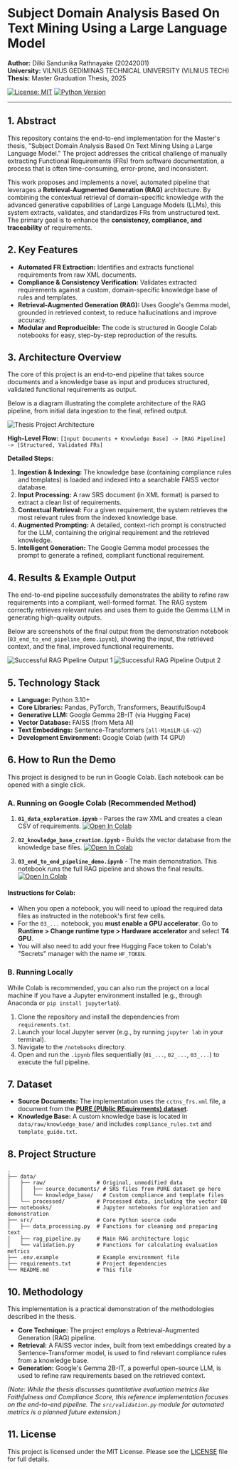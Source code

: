 # Subject Domain Analysis Based On Text Mining Using a Large Language Model

**Author:** Dilki Sandunika Rathnayake (20242001)  
**University:** VILNIUS GEDIMINAS TECHNICAL UNIVERSITY (VILNIUS TECH)  
**Thesis:** Master Graduation Thesis, 2025

[![License: MIT](https://img.shields.io/badge/License-MIT-yellow.svg)](https://opensource.org/licenses/MIT)
[![Python Version](https://img.shields.io/badge/python-3.10%2B-blue.svg)](https://www.python.org/downloads/)

---

## 1. Abstract

This repository contains the end-to-end implementation for the Master's thesis, "Subject Domain Analysis Based On Text Mining Using a Large Language Model." The project addresses the critical challenge of manually extracting Functional Requirements (FRs) from software documentation, a process that is often time-consuming, error-prone, and inconsistent.

This work proposes and implements a novel, automated pipeline that leverages a **Retrieval-Augmented Generation (RAG)** architecture. By combining the contextual retrieval of domain-specific knowledge with the advanced generative capabilities of Large Language Models (LLMs), this system extracts, validates, and standardizes FRs from unstructured text. The primary goal is to enhance the **consistency, compliance, and traceability** of requirements.

## 2. Key Features

*   **Automated FR Extraction:** Identifies and extracts functional requirements from raw XML documents.
*   **Compliance & Consistency Verification:** Validates extracted requirements against a custom, domain-specific knowledge base of rules and templates.
*   **Retrieval-Augmented Generation (RAG):** Uses Google's Gemma model, grounded in retrieved context, to reduce hallucinations and improve accuracy.
*   **Modular and Reproducible:** The code is structured in Google Colab notebooks for easy, step-by-step reproduction of the results.

## 3. Architecture Overview

The core of this project is an end-to-end pipeline that takes source documents and a knowledge base as input and produces structured, validated functional requirements as output.

Below is a diagram illustrating the complete architecture of the RAG pipeline, from initial data ingestion to the final, refined output.

![Thesis Project Architecture](Architecture_Diagram.png)

**High-Level Flow:**
`[Input Documents + Knowledge Base] -> [RAG Pipeline] -> [Structured, Validated FRs]`

**Detailed Steps:**
1.  **Ingestion & Indexing:** The knowledge base (containing compliance rules and templates) is loaded and indexed into a searchable FAISS vector database.
2.  **Input Processing:** A raw SRS document (in XML format) is parsed to extract a clean list of requirements.
3.  **Contextual Retrieval:** For a given requirement, the system retrieves the most relevant rules from the indexed knowledge base.
4.  **Augmented Prompting:** A detailed, context-rich prompt is constructed for the LLM, containing the original requirement and the retrieved knowledge.
5.  **Intelligent Generation:** The Google Gemma model processes the prompt to generate a refined, compliant functional requirement.

## 4. Results & Example Output

The end-to-end pipeline successfully demonstrates the ability to refine raw requirements into a compliant, well-formed format. The RAG system correctly retrieves relevant rules and uses them to guide the Gemma LLM in generating high-quality outputs.

Below are screenshots of the final output from the demonstration notebook (`03_end_to_end_pipeline_demo.ipynb`), showing the input, the retrieved context, and the final, improved functional requirements.

![Successful RAG Pipeline Output 1](https://github.com/DilkiSandunika/VGTU_Thesis_Project/blob/main/result%20screenshot.png)
![Successful RAG Pipeline Output 2](https://github.com/DilkiSandunika/VGTU_Thesis_Project/blob/main/results%20screenshot_2.png)

## 5. Technology Stack

*   **Language:** Python 3.10+
*   **Core Libraries:** Pandas, PyTorch, Transformers, BeautifulSoup4
*   **Generative LLM:** Google Gemma 2B-IT (via Hugging Face)
*   **Vector Database:** FAISS (from Meta AI)
*   **Text Embeddings:** Sentence-Transformers (`all-MiniLM-L6-v2`)
*   **Development Environment:** Google Colab (with T4 GPU)

## 6. How to Run the Demo

This project is designed to be run in Google Colab. Each notebook can be opened with a single click.
### A. Running on Google Colab (Recommended Method)

1.  **`01_data_exploration.ipynb`** - Parses the raw XML and creates a clean CSV of requirements.
    [![Open In Colab](https://colab.research.google.com/assets/colab-badge.svg)](https://colab.research.google.com/github/DilkiSandunika/VGTU_Thesis_Project/blob/main/notebooks/01_data_exploration.ipynb)

2.  **`02_knowledge_base_creation.ipynb`** - Builds the vector database from the knowledge base files.
    [![Open In Colab](https://colab.research.google.com/assets/colab-badge.svg)](https://colab.research.google.com/github/DilkiSandunika/VGTU_Thesis_Project/blob/main/notebooks/02_knowledge_base_creation.ipynb)

3.  **`03_end_to_end_pipeline_demo.ipynb`** - The main demonstration. This notebook runs the full RAG pipeline and shows the final results.
    [![Open In Colab](https://colab.research.google.com/assets/colab-badge.svg)](https://colab.research.google.com/github/DilkiSandunika/VGTU_Thesis_Project/blob/main/notebooks/03_end_to_end_pipeline_demo.ipynb)

#### **Instructions for Colab:**
*   When you open a notebook, you will need to upload the required data files as instructed in the notebook's first few cells.
*   For the `03_...` notebook, you **must enable a GPU accelerator**. Go to **Runtime > Change runtime type > Hardware accelerator** and select **T4 GPU**.
*   You will also need to add your free Hugging Face token to Colab's "Secrets" manager with the name `HF_TOKEN`.
### B. Running Locally

While Colab is recommended, you can also run the project on a local machine if you have a Jupyter environment installed (e.g., through Anaconda or `pip install jupyterlab`).

1.  Clone the repository and install the dependencies from `requirements.txt`.
2.  Launch your local Jupyter server (e.g., by running `jupyter lab` in your terminal).
3.  Navigate to the `/notebooks` directory.
4.  Open and run the `.ipynb` files sequentially (`01_...`, `02_...`, `03_...`) to execute the full pipeline.

## 7. Dataset

*   **Source Documents:** The implementation uses the `cctns_frs.xml` file, a document from the **[PURE (PUblic REquirements) dataset](https://github.com/RE-Lab-Projects/PURE)**.
*   **Knowledge Base:** A custom knowledge base is located in `data/raw/knowledge_base/` and includes `compliance_rules.txt` and `template_guide.txt`.

## 8. Project Structure

```
.
├── data/
│   ├── raw/                # Original, unmodified data
│   │   ├── source_documents/ # SRS files from PURE dataset go here
│   │   └── knowledge_base/   # Custom compliance and template files
│   └── processed/          # Processed data, including the vector DB
├── notebooks/              # Jupyter notebooks for exploration and demonstration
├── src/                    # Core Python source code
│   ├── data_processing.py  # Functions for cleaning and preparing text
│   ├── rag_pipeline.py     # Main RAG architecture logic
│   └── validation.py       # Functions for calculating evaluation metrics
├── .env.example            # Example environment file
├── requirements.txt        # Project dependencies
└── README.md               # This file
```

## 10. Methodology

This implementation is a practical demonstration of the methodologies described in the thesis.

*   **Core Technique:** The project employs a Retrieval-Augmented Generation (RAG) pipeline.
*   **Retrieval:** A FAISS vector index, built from text embeddings created by a Sentence-Transformer model, is used to find relevant compliance rules from a knowledge base.
*   **Generation:** Google's Gemma 2B-IT, a powerful open-source LLM, is used to refine raw requirements based on the retrieved context.

*(Note: While the thesis discusses quantitative evaluation metrics like Faithfulness and Compliance Score, this reference implementation focuses on the end-to-end pipeline. The `src/validation.py` module for automated metrics is a planned future extension.)*

## 11. License

This project is licensed under the MIT License. Please see the [LICENSE](LICENSE) file for full details.

